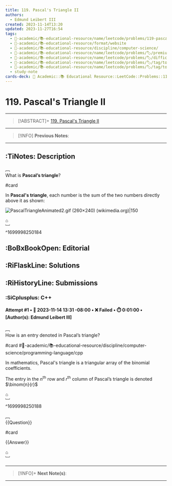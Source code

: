 ```yaml
---
title: 119. Pascal's Triangle II
authors:
  - Edmund Leibert III
created: 2023-11-14T13:20
updated: 2023-11-27T16:54
tags:
  - 🔴-academic/📚-educational-resource/name/leetcode/problems/119-pascals-triangle-ii
  - 🔴-academic/📚-educational-resource/format/website
  - 🔴-academic/📚-educational-resource/discipline/computer-science/
  - 🔴-academic/📚-educational-resource/name/leetcode/problems/🏷️/premium/no
  - 🔴-academic/📚-educational-resource/name/leetcode/problems/🏷️/difficulty/easy
  - 🔴-academic/📚-educational-resource/name/leetcode/problems/🏷️/tag/topic/array
  - 🔴-academic/📚-educational-resource/name/leetcode/problems/🏷️/tag/topic/dynamic-programming
  - study-note
cards-deck: 🔴 Academic::📚 Educational Resource::LeetCode::Problems::119. Pascal's Triangle II
---
```


# 119. Pascal's Triangle II

---

> [!ABSTRACT]+
> [119. Pascal's Triangle II](https://leetcode.com/problems/pascals-triangle-ii/description/)

---

> [!INFO]
> **Previous Notes**:
> 

---

## :TiNotes: Description

﹇<br>
What is **Pascal’s triangle**?

#card 

In **Pascal's triangle**, each number is the sum of the two numbers directly above it as shown:

![PascalTriangleAnimated2.gif (260×240) (wikimedia.org)|150](https://upload.wikimedia.org/wikipedia/commons/0/0d/PascalTriangleAnimated2.gif)

⌂
<br>﹈<br>^1699998250184

## :BoBxBookOpen: Editorial

## :RiFlaskLine: Solutions

## :RiHistoryLine: Submissions

### :SiCplusplus: C++

#### **Attempt #1** • 📆 2023-11-14 13:31 -08:00 • ❌ Failed • ⏱️ 0:01:00 • \[Author(s): Edmund Leibert III\]

﹇<br>
How is an entry denoted in Pascal’s triangle?

#card #🔴-academic/📚-educational-resource/discipline/computer-science/programming-language/cpp 

In mathematics, Pascal's triangle is a triangular array of the binomial coefficients.  

The entry in the $n^{\text{th}}$ row and $r^{\text{th}}$ column of Pascal’s triangle is denoted $\binom{n}{r}$

⌂
<br>﹈<br>^1699998250188

﹇<br>
{{Question}}

#card 

{{Answer}}

⌂
<br>﹈<br>


---

> [!INFO]+ 
> **Next Note(s)**:
> 

---
